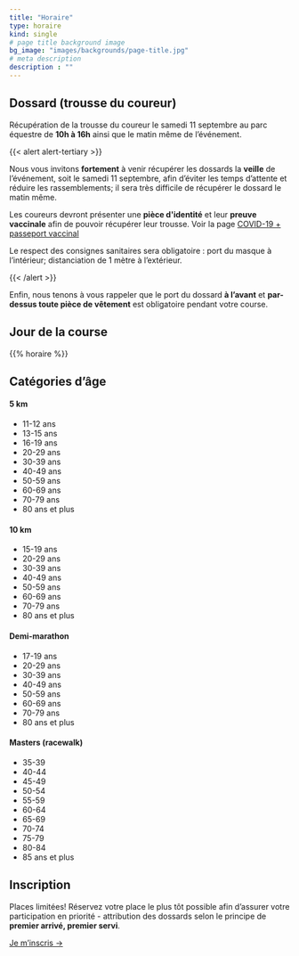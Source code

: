 ```yaml
---
title: "Horaire"
type: horaire
kind: single
# page title background image
bg_image: "images/backgrounds/page-title.jpg"
# meta description
description : ""
---
```


## Dossard (trousse du coureur)

Récupération de la trousse du coureur le samedi 11 septembre au parc équestre de **10h à 16h** ainsi que le matin même de l’événement.

{{< alert alert-tertiary >}}

Nous vous invitons **fortement** à venir récupérer les dossards la **veille** de l’événement, soit le samedi 11 septembre, afin d’éviter les temps d’attente et réduire les rassemblements; il sera très difficile de récupérer le dossard le matin même.

Les coureurs devront présenter une **pièce d'identité** et leur **preuve vaccinale** afin de pouvoir récupérer leur trousse. Voir la page [COVID-19 + passeport vaccinal](/covid19-passeport-vaccinal/)

Le respect des consignes sanitaires sera obligatoire : port du masque à l’intérieur; distanciation de 1 mètre à l’extérieur.

{{< /alert >}}

Enfin, nous tenons à vous rappeler que le port du dossard **à l’avant** et **par-dessus toute pièce de vêtement** est obligatoire pendant votre course.

## Jour de la course

{{% horaire %}}

## Catégories d’âge
<div class="row">
<!--
  <div class="col-12 col-sm-4">
    <h4>1 km</h4>
    <ul class="list">
      <li>5 ans et moins</li>
      <li>6-7 ans</li>
      <li>8-9 ans</li>
      <li>10-11 ans</li>
    </ul>
  </div>
  <div class="col-12 col-sm-4">
    <h4>2 km</h4>
    <ul class="list">
      <li>8 ans</li>
      <li>9-10 ans</li>
      <li>11-12 ans</li>
      <li>13-19 ans</li>
      <li>20-39 ans</li>
      <li>40 ans et plus</li>
    </ul>
  </div>
-->
  <div class="col-12 col-sm-4">
    <h4>5 km</h4>
    <ul class="list">
      <li>11-12 ans</li>
      <li>13-15 ans</li>
      <li>16-19 ans</li>
      <li>20-29 ans</li>
      <li>30-39 ans</li>
      <li>40-49 ans</li>
      <li>50-59 ans</li>
      <li>60-69 ans</li>
      <li>70-79 ans</li>
      <li>80 ans et plus</li>
    </ul>
  </div>
  <div class="col-12 col-sm-4">
    <h4>10 km</h4>
    <ul class="list">
      <li>15-19 ans</li>
      <li>20-29 ans</li>
      <li>30-39 ans</li>
      <li>40-49 ans</li>
      <li>50-59 ans</li>
      <li>60-69 ans</li>
      <li>70-79 ans</li>
      <li>80 ans et plus</li>
    </ul>
  </div>
  <div class="col-12 col-sm-4">
    <h4>Demi-marathon</h4>
    <ul class="list">
      <li>17-19 ans</li>
      <li>20-29 ans</li>
      <li>30-39 ans</li>
      <li>40-49 ans</li>
      <li>50-59 ans</li>
      <li>60-69 ans</li>
      <li>70-79 ans</li>
      <li>80 ans et plus</li>
    </ul>
  </div>
  <div class="col-12 col-sm-4">
    <h4>Masters (racewalk)</h4>
    <ul class="list">
      <li>35-39</li>
      <li>40-44</li>
      <li>45-49</li>
      <li>50-54</li>
      <li>55-59</li>
      <li>60-64</li>
      <li>65-69</li>
      <li>70-74</li>
      <li>75-79</li>
      <li>80-84</li>
      <li>85 ans et plus</li>
    </ul>
  </div>
</div>

## Inscription

Places limitées!
Réservez votre place le plus tôt possible afin d’assurer votre participation en priorité - attribution des dossards selon le principe de **premier arrivé, premier servi**.

<a href="/inscription/" class="btn btn-secondary text-decoration-none text-uppercase">Je m’inscris &rarr;</a>

